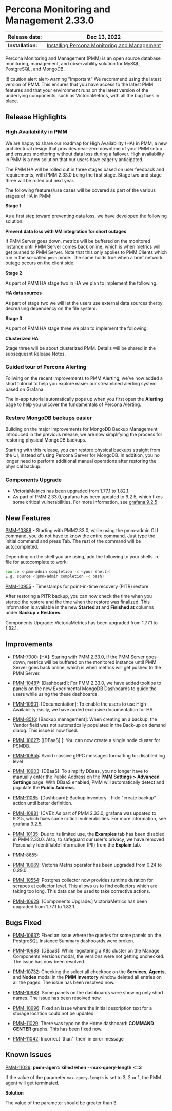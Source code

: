# Percona Monitoring and Management 2.33.0

| **Release date:** | Dec 13, 2022                                                                                    |
| ----------------- | ----------------------------------------------------------------------------------------------- |
| **Installation:** | [Installing Percona Monitoring and Management](https://www.percona.com/software/pmm/quickstart) |

Percona Monitoring and Management (PMM) is an open source database monitoring, management, and observability solution for MySQL, PostgreSQL, and MongoDB.

!!! caution alert alert-warning "Important"
    We recommend using the latest version of PMM. This ensures that you have access to the latest PMM features and that your environment runs on the latest version of the underlying components, such as VictoriaMetrics, with all the bug fixes in place.

## Release Highlights


### High Availability in PMM


We are happy to share our roadmap for High Availability (HA) in PMM, a new architectural design that provides near-zero downtime of your PMM setup and ensures monitoring without data loss during a failover. High availability in PMM is a new solution that our users have eagerly anticipated. 

The PMM HA will be rolled out in three stages based on user feedback and requirements, with PMM 2.33.0 being the first stage. Stage two and stage three will be rolled out next year.

The following features/use cases will be covered as part of the various stages of HA in PMM:

**Stage 1**

As a first step toward preventing data loss, we have developed the following solution:

**Prevent data loss with VM integration for short outages**

If PMM Server goes down, metrics will be buffered on the monitored instance until PMM Server comes back online, which is when metrics will get pushed to PMM Server. Note that this only applies to PMM Clients which run in the so-called `push` mode. The same holds true when a brief network outage occurs on the client side.

**Stage 2**

As part of PMM HA stage two in HA we plan to implement the following:

**HA data sources**

As part of stage two we will let the users use external data sources therby decreasing dependency on the file system.


**Stage 3**

As part of PMM HA stage three we plan to implement the following:

**Clusterized HA**

Stage three will be about clusterized PMM. Details will be shared in the subsequesnt Release Notes.




### Guided tour of Percona Alerting


Follwing on the recent improvements to PMM Alerting, we’ve now added a short tutorial to help you explore easier our streamlined alerting system based on Grafana.

The in-app tutorial automatically pops up when you first open the **Alerting** page to help you uncover the fundamentals of Percona Alerting.


 
### Restore MongoDB backups easier

Building on the major improvements for MongoDB Backup Management introduced in the previous release, we are now simplifying the process for restoring physical MongoDB backups. 

Starting with this release,  you can restore physical backups straight from the UI, instead of using Percona Server for MongoDB.  In addition, you no longer need to perform additional manual operations after restoring the physical backup.

### Components Upgrade

- VictoriaMetrics has been upgraded from 1.77.1 to 1.82.1.
- As part of PMM 2.33.0, grafana has been updated to 9.2.5, which fixes some critical vulnerabilities. For more information, see [grafana 9.2.5](https://grafana.com/blog/2022/11/08/security-release-new-versions-of-grafana-with-critical-and-moderate-fixes-for-cve-2022-39328-cve-2022-39307-and-cve-2022-39306/)



## New Features

[PMM-10889](https://jira.percona.com/browse/PMM-10889) - Starting with PMM2.33.0, while using the pmm-admin CLI command, you do not have to know the entire command. Just type the initial command and press Tab. The rest of the command will be autocompleted.

Depending on the shell you are using, add the following to your shells .rc file for autocomplete to work:

```sh
source <(pmm-admin completion -c <your shell>)
E.g. source <(pmm-admin completion -c bash)
```

[PMM-10955](https://jira.percona.com/browse/PMM-10955) - Timestamps for point-in-time recovery (PITR) restore. 

After restoring a PITR backup, you can now check the time when you started the restore and the time when the restore was finalized. This information is available in the new **Started at** and **Finished at** columns under **Backup > Restores**. 

Components Upgrade: VictoriaMetrics has been upgraded from 1.77.1 to 1.82.1.




## Improvements

- [PMM-7000](https://jira.percona.com/browse/PMM-7000): [HA]: Staring with PMM 2.33.0, if the PMM Server goes down, metrics will be buffered on the monitored instance until PMM Server goes back online, which is when metrics will get pushed to the PMM Server. 

- [PMM-10487](https://jira.percona.com/browse/PMM-10487): [Dashboard]: For PMM 2.33.0, we have added tooltips to panels on the new Experimental MongoDB Dashboards to guide the users while using the these dashboards.


- [PMM-10901](https://jira.percona.com/browse/PMM-10901): [Documentation]: To enable the users to use High Availability easily, we have added exclusive documentation for HA.

- [PMM-8516](https://jira.percona.com/browse/PMM-8516): [Backup management]:  When creating an a backup, the Vendor field was not automatically populated in the Back-up on demand dialog. This issue is now fixed. 

- [PMM-10627](https://jira.percona.com/browse/PMM-10627): [[DBaaS] [: You can now create a single node cluster for PSMDB. 
 
 - [PMM-10855](https://jira.percona.com/browse/PMM-10855): Avoid massive gRPC messages formatting for disabled log level


- [PMM-10903](https://jira.percona.com/browse/PMM-10903): [DBaaS]: To simplify DBaas, you no longer have to manually enter the Public Address on the **PMM Settings > Advanced Settings** page. With DBaaS enabled, PMM will automatically detect and populate the **Public Address**.


- [PMM-11085](https://jira.percona.com/browse/PMM-11085): [Dashboard]: Backup inventory - hide "create backup" action until better definition.


- [PMM-10881](https://jira.percona.com/browse/PMM-10881): [CVE]: As part of PMM 2.33.0, grafana was updated to 9.2.5, which fixes some critical vulnerabilities. For more information, see [grafana 9.2.5](https://grafana.com/blog/2022/11/08/security-release-new-versions-of-grafana-with-critical-and-moderate-fixes-for-cve-2022-39328-cve-2022-39307-and-cve-2022-39306/).



- [PMM-10135](https://jira.percona.com/browse/PMM-10135): Due to its limited use, the **Examples** tab has been disabled in PMM 2.33.0. Also, to safeguard our user's privacy, we have removed Personally Identifiable Information (PII) from the **Explain** tab.


- [PMM-8655](https://jira.percona.com/browse/PMM-8655): 

- [PMM-10969](https://jira.percona.com/browse/PMM-10969): Victoria Metris operator has been upgraded from 0.24 to 0.29.0.


- [PMM-10554](https://jira.percona.com/browse/PMM-10554): Postgres collector now provides runtime duration for scrapes at collector level. This allows us to find collectors which are taking too long. This data can be used to take corrective actions.



- [PMM-10629](https://jira.percona.com/browse/PMM-10629): [Components Upgrade:] VictoriaMetrics has been upgraded from 1.77.1 to 1.82.1.




## Bugs Fixed

- [PMM-10637](https://jira.percona.com/browse/PMM-10637): Fixed an issue where the queries for some panels on the PostgreSQL Instance Summary dashboards were broken.



- [PMM-10683](https://jira.percona.com/browse/PMM-10683): [DBaaS]: While registering a K8s cluster on the Manage Components Versions modal, the versions were not getting unchecked. The issue has now been resolved.


- [PMM-10732](https://jira.percona.com/browse/PMM-10732): Checking the select all checkbox on the **Services**, **Agents**, and **Nodes** modal in the **PMM Inventory** window deleted all entries on all the pages. The issue has been resolved now.


- [PMM-10983](https://jira.percona.com/browse/PMM-10983): Some panels on the dashboards were showing only short names. The issue has been resolved now.


- [PMM-10996](https://jira.percona.com/browse/PMM-10996): Fixed an issue where the initial description text for a storage location could not be updated.

- [PMM-11029](https://jira.percona.com/browse/PMM-11029): There was typo on the Home dashboard: **COMMAND CENTER** graphs. This has been fixed now.


- [PMM-11042](https://jira.percona.com/browse/PMM-11042): Incorrect 'than' 'then' in error message



## Known Issues

[PMM-11029](https://jira.percona.com/browse/PMM-11029): **pmm-agent: killed when --max-query-length <=3**

If the value of the parameter `max-query-length` is set to 3, 2 or 1, the PMM agent will get terminated.

**Solution**

The value of the parameter should be greater than 3.


